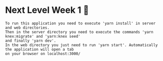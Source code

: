 # Next Level Week 1 🚀

    To run this application you need to execute 'yarn install' in server and web directories. 
    Then in the server directory you need to execute the commands 'yarn knex:migrate' and 'yarn:knex seed' 
    and finally 'yarn dev'.
    In the web directory you just need to run 'yarn start'. Automatically the application will open a tab 
    on your browser on localhost:3000/
    
